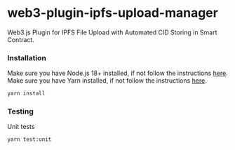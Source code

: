 # web3-plugin-ipfs-upload-manager
Web3.js Plugin for IPFS File Upload with Automated CID Storing in Smart Contract.

### Installation
Make sure you have Node.js 18+ installed, if not follow the instructions [here](https://nodejs.org/en). \
Make sure you have Yarn installed, if not follow the instructions [here](https://classic.yarnpkg.com/en/docs/install).
```bash
yarn install
```

### Testing
Unit tests
```bash
yarn test:unit
```
